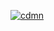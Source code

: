 <a href="https://icompile.eladkarako.com/_uploads/2015/01/cdmn.png"><img class="alignnone size-full wp-image-2387" src="https://icompile.eladkarako.com/_uploads/2015/01/cdmn.png" alt="cdmn" rem-width="1023" rem-height="590" /></a>